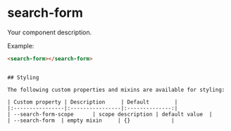 # search-form

Your component description.

Example:
```html
<search-form></search-form>
```

```

## Styling

The following custom properties and mixins are available for styling:

| Custom property | Description     | Default        |
|:----------------|:----------------|:--------------:|
| --search-form-scope      | scope description | default value  |
| --search-form  | empty mixin     | {}             |
